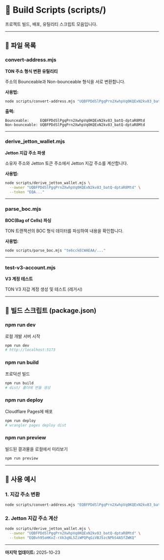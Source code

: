 # 📜 Build Scripts (scripts/)

프로젝트 빌드, 배포, 유틸리티 스크립트 모음입니다.

---

## 📁 파일 목록

### convert-address.mjs
**TON 주소 형식 변환 유틸리티**

주소의 Bounceable과 Non-bounceable 형식을 서로 변환합니다.

**사용법:**
```bash
node scripts/convert-address.mjs "UQBFPDdSlPgqPrn2XwhpVq0KQExN2kv83_batQ-dptaR8Mtd"
```

**출력:**
```
Bounceable:     EQBFPDdSlPgqPrn2XwhpVq0KQExN2kv83_batQ-dptaR8Mtd
Non-bounceable: UQBFPDdSlPgqPrn2XwhpVq0KQExN2kv83_batQ-dptaR8Mtd
```

---

### derive_jetton_wallet.mjs
**Jetton 지갑 주소 파생**

소유자 주소와 Jetton 토큰 주소에서 Jetton 지갑 주소를 계산합니다.

**사용법:**
```bash
node scripts/derive_jetton_wallet.mjs \
  --owner "UQBFPDdSlPgqPrn2XwhpVq0KQExN2kv83_batQ-dptaR8Mtd" \
  --token "EQA..."
```

---

### parse_boc.mjs
**BOC(Bag of Cells) 파싱**

TON 트랜잭션의 BOC 형식 데이터를 파싱하여 내용을 확인합니다.

**사용법:**
```bash
node scripts/parse_boc.mjs "te6cckECWAEAA/..."
```

---

### test-v3-account.mjs
**V3 계정 테스트**

TON V3 지갑 계정 생성 및 테스트 (레거시)

---

## 🔧 빌드 스크립트 (package.json)

### npm run dev
로컬 개발 서버 시작
```bash
npm run dev
# http://localhost:5173
```

### npm run build
프로덕션 빌드
```bash
npm run build
# dist/ 폴더에 번들 생성
```

### npm run deploy
Cloudflare Pages에 배포
```bash
npm run deploy
# wrangler pages deploy dist
```

### npm run preview
빌드된 결과물을 로컬에서 미리보기
```bash
npm run preview
```

---

## 🚀 사용 예시

### 1. 지갑 주소 변환
```bash
node scripts/convert-address.mjs "EQBFPDdSlPgqPrn2XwhpVq0KQExN2kv83_batQ-dptaR8Mtd"
```

### 2. Jetton 지갑 주소 계산
```bash
node scripts/derive_jetton_wallet.mjs \
  --owner "UQBFPDdSlPgqPrn2XwhpVq0KQExN2kv83_batQ-dptaR8Mtd" \
  --token "EQBvh95oHKvZ-rXk3qNL5ZiWPQPqGiVBJ5zcNPbS4A5fZWKQ"
```

---

**마지막 업데이트:** 2025-10-23

